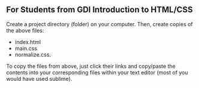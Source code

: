 ## For Students from GDI Introduction to HTML/CSS

Create a project directory (folder) on your computer. Then, create copies of the above files:  
+ index.html 
+ main.css 
+ normalize.css.

To copy the files from above, just click their links and
copy/paste the contents into your corresponding files within your text
editor (most of you would have used sublime).
